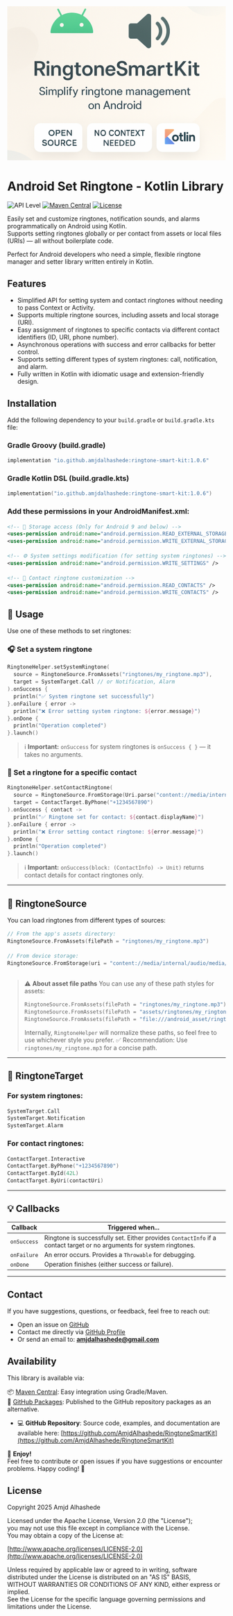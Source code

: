 ![Cover Image](docs/assets/ringtone_smart_kit_cover_image.png)
# Android Set Ringtone - Kotlin Library

![API Level](https://img.shields.io/badge/API_Level-22%2B-blue.svg?style=flat-square)
[![Maven Central](https://img.shields.io/maven-central/v/io.github.amjdalhashede/ringtone-smart-kit)](https://search.maven.org/artifact/io.github.amjdalhashede/ringtone-smart-kit)
[![License](https://img.shields.io/github/license/karacca/beetle)](https://www.apache.org/licenses/LICENSE-2.0)


Easily set and customize ringtones, notification sounds, and alarms programmatically on Android using Kotlin.  
Supports setting ringtones globally or per contact from assets or local files (URIs) — all without boilerplate code.

Perfect for Android developers who need a simple, flexible ringtone manager and setter library written entirely in Kotlin.

## Features

- Simplified API for setting system and contact ringtones without needing to pass Context or
  Activity.
- Supports multiple ringtone sources, including assets and  local storage (URI).
- Easy assignment of ringtones to specific contacts via different contact identifiers (ID, URI,
  phone number).
- Asynchronous operations with success and error callbacks for better control.
- Supports setting different types of system ringtones: call, notification, and alarm.
- Fully written in Kotlin with idiomatic usage and extension-friendly design.

## Installation

Add the following dependency to your `build.gradle` or `build.gradle.kts` file:

### Gradle Groovy (build.gradle)

```groovy
implementation "io.github.amjdalhashede:ringtone-smart-kit:1.0.6"
```

### Gradle Kotlin DSL (build.gradle.kts)

```kotlin
implementation("io.github.amjdalhashede:ringtone-smart-kit:1.0.6")
```


### Add these permissions in your AndroidManifest.xml:

```xml
<!-- 📁 Storage access (Only for Android 9 and below) -->
<uses-permission android:name="android.permission.READ_EXTERNAL_STORAGE" android:maxSdkVersion="28" />
<uses-permission android:name="android.permission.WRITE_EXTERNAL_STORAGE" android:maxSdkVersion="28" />

<!-- ⚙️ System settings modification (for setting system ringtones) -->
<uses-permission android:name="android.permission.WRITE_SETTINGS" />

<!-- 👤 Contact ringtone customization -->
<uses-permission android:name="android.permission.READ_CONTACTS" />
<uses-permission android:name="android.permission.WRITE_CONTACTS" />

```

## 🎯 Usage
 
Use one of these methods to set ringtones:

### 🎧 Set a system ringtone

```kotlin
RingtoneHelper.setSystemRingtone(
  source = RingtoneSource.FromAssets("ringtones/my_ringtone.mp3"),
  target = SystemTarget.Call // or Notification, Alarm
).onSuccess {
  println("✅ System ringtone set successfully")
}.onFailure { error ->
  println("❌ Error setting system ringtone: ${error.message}")
}.onDone {
  println("Operation completed")
}.launch()

```

> ℹ️ **Important:** `onSuccess` for system ringtones is `onSuccess { }` — it takes no arguments.

### 📱 Set a ringtone for a specific contact

```kotlin
RingtoneHelper.setContactRingtone(
  source = RingtoneSource.FromStorage(Uri.parse("content://media/internal/audio/media/10")),
  target = ContactTarget.ByPhone("+1234567890")
).onSuccess { contact ->
  println("✅ Ringtone set for contact: ${contact.displayName}")
}.onFailure { error ->
  println("❌ Error setting contact ringtone: ${error.message}")
}.onDone {
  println("Operation completed")
}.launch()

```

> ℹ️ **Important:** `onSuccess(block: (ContactInfo) -> Unit)` returns contact details for contact ringtones only.

---

## 🎵 RingtoneSource

You can load ringtones from different types of sources:

```kotlin
// From the app's assets directory:
RingtoneSource.FromAssets(filePath = "ringtones/my_ringtone.mp3")   

// From device storage:
RingtoneSource.FromStorage(uri = "content://media/internal/audio/media/10".toUri()))
 
```

> ⚠️ **About asset file paths** You can use any of these path styles for assets:
>
> ```kotlin
> RingtoneSource.FromAssets(filePath = "ringtones/my_ringtone.mp3")
> RingtoneSource.FromAssets(filePath = "assets/ringtones/my_ringtone.mp3")
> RingtoneSource.FromAssets(filePath = "file:///android_asset/ringtones/my_ringtone.mp3")
> ```
>
> Internally, `RingtoneHelper` will normalize these paths, so feel free to use whichever style you prefer. ✅ Recommendation: Use `ringtones/my_ringtone.mp3` for a concise path.

---

## 🎷 RingtoneTarget

### For system ringtones:

```kotlin
SystemTarget.Call
SystemTarget.Notification
SystemTarget.Alarm
```

### For contact ringtones:

```kotlin
ContactTarget.Interactive
ContactTarget.ByPhone("+1234567890")
ContactTarget.ById(42L)
ContactTarget.ByUri(contactUri)
```

---

## 💡 Callbacks

| Callback    | Triggered when...                                                                                                     |
| ----------- | --------------------------------------------------------------------------------------------------------------------- |
| `onSuccess` | Ringtone is successfully set. Either provides `ContactInfo` if a contact target or no arguments for system ringtones. |
| `onFailure` | An error occurs. Provides a `Throwable` for debugging.                                                                |
| `onDone`    | Operation finishes (either success or failure).                                                                       |

---
 
## Contact

If you have suggestions, questions, or feedback, feel free to reach out:

- Open an issue on [GitHub](https://github.com/AmjdAlhashede/RingtoneSmartKitProject/issues)
- Contact me directly via [GitHub Profile](https://github.com/AmjdAlhashede)
- Or send an email to: **amjdalhashede@gmail.com**

## Availability

This library is available via:

📦 [Maven Central](https://central.sonatype.com/artifact/io.github.amjdalhashede/ringtone-smart-kit):
Easy integration using Gradle/Maven.  
🐙 [GitHub Packages](https://github.com/AmjdAlhashede/RingtoneSmartKit/packages): Published to
the GitHub repository packages as an alternative.

- 💻 **GitHub Repository**: Source code, examples, and documentation are available here:
  [https://github.com/AmjdAlhashede/RingtoneSmartKit](https://github.com/AmjdAlhashede/RingtoneSmartKit)


💭 **Enjoy!**\
Feel free to contribute or open issues if you have suggestions or encounter problems. Happy coding! 🎵

## License

Copyright 2025 Amjd Alhashede

Licensed under the Apache License, Version 2.0 (the "License");  
you may not use this file except in compliance with the License.  
You may obtain a copy of the License at:

[http://www.apache.org/licenses/LICENSE-2.0](http://www.apache.org/licenses/LICENSE-2.0)

Unless required by applicable law or agreed to in writing, software  
distributed under the License is distributed on an "AS IS" BASIS,  
WITHOUT WARRANTIES OR CONDITIONS OF ANY KIND, either express or implied.  
See the License for the specific language governing permissions and  
limitations under the License.




